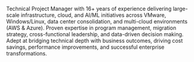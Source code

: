 Technical Project Manager with 16+ years of experience delivering large-scale infrastructure, cloud, and AI/ML initiatives across VMware, Windows/Linux, data center consolidation, and multi-cloud environments (AWS & Azure). Proven expertise in program management, migration strategy, cross-functional leadership, and data-driven decision making. Adept at bridging technical depth with business outcomes, driving cost savings, performance improvements, and successful enterprise transformations.
